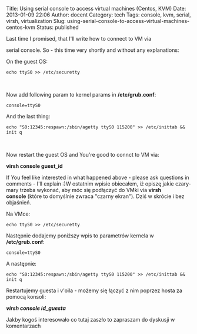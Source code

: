 Title: Using serial console to access virtual machines (Centos, KVM)
Date: 2013-01-09 22:06
Author: docent
Category: tech
Tags: console, kvm, serial, virsh, virtualization
Slug: using-serial-console-to-access-virtual-machines-centos-kvm
Status: published

<!--:en-->Last time I promised, that I'll write how to connect to VM via
serial console. So - this time very shortly and without any
explanations:

On the guest OS:

``` {.lang:default .decode:true .crayon-selected}
echo ttyS0 >> /etc/securetty
```

 

Now add following param to kernel params in **/etc/grub.conf**:

    console=ttyS0

And the last thing:

``` {.lang:default .decode:true}
echo "S0:12345:respawn:/sbin/agetty ttyS0 115200" >> /etc/inittab && init q
```

 

Now restart the guest OS and You're good to connct to VM via:

**virsh console guest\_id**

If You feel like interested in what happened above - please ask
questions in comments - I'll explain :)<!--:--><!--:pl-->W ostatnim
wpisie obiecałem, iż opiszę jakie czary-mary trzeba wykonać, aby móc się
podłączyć do VMki via **virsh console** (które to domyślnie zwraca
"czarny ekran"). Dziś w skrócie i bez objaśnień.

Na VMce:

``` {.lang:default .decode:true}
echo ttyS0 >> /etc/securetty
```

Następnie dodajemy poniższy wpis to parametrów kernela w
**/etc/grub.conf**:

    console=ttyS0

A następnie:

``` {.lang:default .decode:true}
echo "S0:12345:respawn:/sbin/agetty ttyS0 115200" >> /etc/inittab && init q
```

Restartujemy guesta i v'oila - możemy się łączyć z nim poprzez hosta za
pomocą konsoli:

***virsh console id\_guesta***

Jakby kogoś interesowało co tutaj zaszło to zapraszam do dyskusji w
komentarzach<!--:-->
